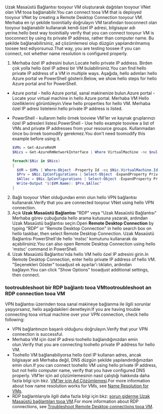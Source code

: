 <span data-ttu-id="44249-101">Uzak Masaüstü Bağlantısı tooyour VM oluşturarak dağıtılan tooyour VNet olan VM tooa bağlanabilir.</span><span class="sxs-lookup"><span data-stu-id="44249-101">You can connect tooa VM that is deployed tooyour VNet by creating a Remote Desktop Connection tooyour VM.</span></span> <span data-ttu-id="44249-102">Merhaba en iyi şekilde tooinitially doğrulayın VM tarafından tooconnect olan tooyour bağlanabilir kullanarak kendi özel IP adresi, bilgisayar adı yerine.</span><span class="sxs-lookup"><span data-stu-id="44249-102">hello best way tooinitially verify that you can connect tooyour VM is tooconnect by using its private IP address, rather than computer name.</span></span> <span data-ttu-id="44249-103">Bu şekilde bağlanabilirsiniz, ad çözümlemesi olup düzgün yapılandırılmamış toosee test ediyorsunuz.</span><span class="sxs-lookup"><span data-stu-id="44249-103">That way, you are testing toosee if you can connect, not whether name resolution is configured properly.</span></span>

1. <span data-ttu-id="44249-104">Merhaba özel IP adresini bulun.</span><span class="sxs-lookup"><span data-stu-id="44249-104">Locate hello private IP address.</span></span> <span data-ttu-id="44249-105">Birden çok yolla hello özel IP adresi bir VM bulabilirsiniz.</span><span class="sxs-lookup"><span data-stu-id="44249-105">You can find hello private IP address of a VM in multiple ways.</span></span> <span data-ttu-id="44249-106">Aşağıda, hello adımları hello Azure portal ve PowerShell gösterir.</span><span class="sxs-lookup"><span data-stu-id="44249-106">Below, we show hello steps for hello Azure portal and for PowerShell.</span></span>

  - <span data-ttu-id="44249-107">Azure portal - hello Azure portal, sanal makinenize bulun.</span><span class="sxs-lookup"><span data-stu-id="44249-107">Azure portal - Locate your virtual machine in hello Azure portal.</span></span> <span data-ttu-id="44249-108">Merhaba VM Hello özelliklerini görüntüleyin.</span><span class="sxs-lookup"><span data-stu-id="44249-108">View hello properties for hello VM.</span></span> <span data-ttu-id="44249-109">Merhaba özel IP adresi listelenir.</span><span class="sxs-lookup"><span data-stu-id="44249-109">hello private IP address is listed.</span></span>

  - <span data-ttu-id="44249-110">PowerShell - kullanım hello örnek tooview VM'ler ve kaynak gruplarınızı özel IP adresleri listesi.</span><span class="sxs-lookup"><span data-stu-id="44249-110">PowerShell - Use hello example tooview a list of VMs and private IP addresses from your resource groups.</span></span> <span data-ttu-id="44249-111">Kullanmadan önce bu örnek toomodify gerekmez.</span><span class="sxs-lookup"><span data-stu-id="44249-111">You don't need toomodify this example before using it.</span></span>

    ```powershell
    $VMs = Get-AzureRmVM
    $Nics = Get-AzureRmNetworkInterface | Where VirtualMachine -ne $null

    foreach($Nic in $Nics)
    {
      $VM = $VMs | Where-Object -Property Id -eq $Nic.VirtualMachine.Id
      $Prv = $Nic.IpConfigurations | Select-Object -ExpandProperty PrivateIpAddress
      $Alloc = $Nic.IpConfigurations | Select-Object -ExpandProperty PrivateIpAllocationMethod
      Write-Output "$($VM.Name): $Prv,$Alloc"
    }
    ```

2. <span data-ttu-id="44249-112">Bağlı tooyour VNet olduğundan emin olun hello VPN bağlantısı kullanarak.</span><span class="sxs-lookup"><span data-stu-id="44249-112">Verify that you are connected tooyour VNet using hello VPN connection.</span></span>
3. <span data-ttu-id="44249-113">Açık **Uzak Masaüstü Bağlantısı** "RDP" veya "Uzak Masaüstü Bağlantısı" Merhaba görev çubuğunda hello arama kutusuna yazarak, ardından Uzak Masaüstü bağlantısı seçin.</span><span class="sxs-lookup"><span data-stu-id="44249-113">Open **Remote Desktop Connection** by typing "RDP" or "Remote Desktop Connection" in hello search box on hello taskbar, then select Remote Desktop Connection.</span></span> <span data-ttu-id="44249-114">Uzak Masaüstü Bağlantısı PowerShell'de hello 'mstsc' komutunu kullanarak da açabilirsiniz.</span><span class="sxs-lookup"><span data-stu-id="44249-114">You can also open Remote Desktop Connection using hello 'mstsc' command in PowerShell.</span></span> 
4. <span data-ttu-id="44249-115">Uzak Masaüstü Bağlantısı'nda hello VM hello özel IP adresini girin.</span><span class="sxs-lookup"><span data-stu-id="44249-115">In Remote Desktop Connection, enter hello private IP address of hello VM.</span></span> <span data-ttu-id="44249-116">"Seçenekleri Göster" tooadjust ek ayarlar'ı tıklatın, ardından bağlayın.</span><span class="sxs-lookup"><span data-stu-id="44249-116">You can click "Show Options" tooadjust additional settings, then connect.</span></span>

### <a name="tootroubleshoot-an-rdp-connection-tooa-vm"></a><span data-ttu-id="44249-117">tootroubleshoot bir RDP bağlantı tooa VM</span><span class="sxs-lookup"><span data-stu-id="44249-117">tootroubleshoot an RDP connection tooa VM</span></span>

<span data-ttu-id="44249-118">VPN bağlantısı üzerinden tooa sanal makineye bağlanma ile ilgili sorunlar yaşıyorsanız, hello aşağıdakileri denetleyin:</span><span class="sxs-lookup"><span data-stu-id="44249-118">If you are having trouble connecting tooa virtual machine over your VPN connection, check hello following:</span></span>

- <span data-ttu-id="44249-119">VPN bağlantınızın başarılı olduğunu doğrulayın.</span><span class="sxs-lookup"><span data-stu-id="44249-119">Verify that your VPN connection is successful.</span></span>
- <span data-ttu-id="44249-120">Merhaba VM için özel IP adresi toohello bağlandığınızdan emin olun.</span><span class="sxs-lookup"><span data-stu-id="44249-120">Verify that you are connecting toohello private IP address for hello VM.</span></span>
- <span data-ttu-id="44249-121">Toohello VM bağlanabiliyorsa hello özel IP kullanan adres, ancak bilgisayar adı Merhaba değil, DNS düzgün şekilde yapılandırdığınızdan emin olun.</span><span class="sxs-lookup"><span data-stu-id="44249-121">If you can connect toohello VM using hello private IP address, but not hello computer name, verify that you have configured DNS properly.</span></span> <span data-ttu-id="44249-122">VM’ler için ad çözümlemesinin nasıl çalıştığı hakkında daha fazla bilgi için bkz. [VM'ler için Ad Çözümlemesi](../articles/virtual-network/virtual-networks-name-resolution-for-vms-and-role-instances.md).</span><span class="sxs-lookup"><span data-stu-id="44249-122">For more information about how name resolution works for VMs, see [Name Resolution for VMs](../articles/virtual-network/virtual-networks-name-resolution-for-vms-and-role-instances.md).</span></span>
- <span data-ttu-id="44249-123">RDP bağlantılarıyla ilgili daha fazla bilgi için bkz: [sorun giderme Uzak Masaüstü bağlantıları tooa VM](../articles/virtual-machines/windows/troubleshoot-rdp-connection.md).</span><span class="sxs-lookup"><span data-stu-id="44249-123">For more information about RDP connections, see [Troubleshoot Remote Desktop connections tooa VM](../articles/virtual-machines/windows/troubleshoot-rdp-connection.md).</span></span>
